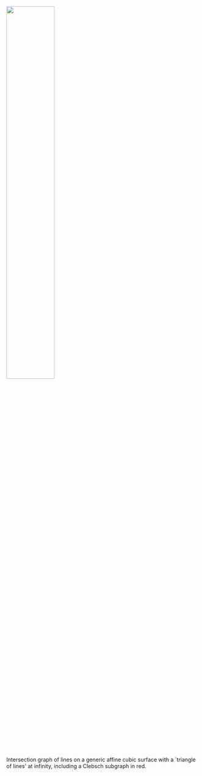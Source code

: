<img src="https://github.com/proffelsen/proffelsen.github.io/figures/lines_affine_cubic.png" width=50% height=50%>

Intersection graph of lines on a generic affine cubic surface with a `triangle of lines' at infinity, including a Clebsch subgraph in red.
